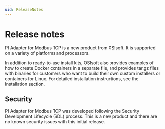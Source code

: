 ```yaml
---
uid: ReleaseNotes
---
```


# Release notes

PI Adapter for Modbus TCP is a new product from OSIsoft. It is supported on a variety of platforms and processors.

In addition to ready-to-use install kits, OSIsoft also provides examples of how to create Docker containers in a separate file, and provides tar.gz files with binaries for customers who want to build their own custom installers or containers for Linux. For detailed installation instructions, see the [Installation](xref:Installation) section.

## Security

PI Adapter for Modbus TCP was developed following the Security Development Lifecycle (SDL) process. This is a new product and there are no known security issues with this initial release.
